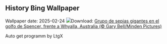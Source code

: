 ## History Bing Wallpaper
Wallpaper date: 2025-02-24
![](https://www.bing.com/th?id=OHR.GiantCuttlefish_ES-ES5593543587_UHD.jpg&w=1000)Download: [Grupo de sepias gigantes en el golfo de Spencer, frente a Whyalla, Australia (© Gary Bell/Minden Pictures)](https://www.bing.com/th?id=OHR.GiantCuttlefish_ES-ES5593543587_UHD.jpg)

Auto get programm by LtgX
